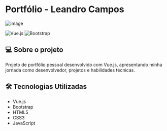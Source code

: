 # Portfólio - Leandro Campos

![image](https://github.com/user-attachments/assets/2640fb64-abad-4e05-963d-461b287e4a25)



![Vue.js](https://img.shields.io/badge/Vue.js-35495E?style=for-the-badge&logo=vuedotjs&logoColor=4FC08D)
![Bootstrap](https://img.shields.io/badge/Bootstrap-563D7C?style=for-the-badge&logo=bootstrap&logoColor=white)

## 💻 Sobre o projeto

Projeto de portfólio pessoal desenvolvido com Vue.js, apresentando minha jornada como desenvolvedor, projetos e habilidades técnicas.

## 🛠️ Tecnologias Utilizadas

- Vue.js
- Bootstrap
- HTML5
- CSS3
- JavaScript


